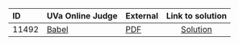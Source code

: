 | ID | UVa Online Judge | External | Link to solution |
|:---|:---|:---|:---:|
| 11492 | [Babel](https://onlinejudge.org/index.php?option=com_onlinejudge&Itemid=8&page=show_problem&problem=2487) | [PDF](https://onlinejudge.org/external/114/11492.pdf) | [Solution](https://github.com/versenyi98/uva-solutions/tree/main/solutions/11492%20-%20Babel)|
